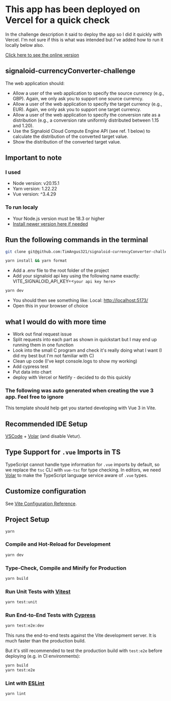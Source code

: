 # This app has been deployed on Vercel for a quick check

In the challenge description it said to deploy the app so I did it quickly with Vercel.
I'm not sure if this is what was intended but I've added how to run it locally below also.

[Click here to see the online version](https://signaloid-currency-converter-challenge-qkpc-nb9os8jqt.vercel.app/)

## signaloid-currencyConverter-challenge

The web application should:

- Allow a user of the web application to specify the source currency (e.g., GBP). Again, we only ask you to support one source currency.
- Allow a user of the web application to specify the target currency (e.g., EUR). Again, we only ask you to support one target currency.
- Allow a user of the web application to specify the conversion rate as a distribution (e.g., a conversion rate uniformly distributed between 1.15 and 1.20).
- Use the Signaloid Cloud Compute Engine API (see ref. 1 below) to calculate the distribution of the converted target value.
- Show the distribution of the converted target value.

## Important to note

### I used

- Node version: v20.15.1
- Yarn version: 1.22.22
- Vue version: ^3.4.29

### To run localy

- Your Node.js version must be 18.3 or higher
- [Install newer version here if needed](https://nodejs.org/en/download/package-manager)

## Run the following commands in the terminal

```sh
git clone git@github.com:TimAngus321/signaloid-currencyConverter-challenge.git
```

```sh
yarn install && yarn format
```

- Add a .env file to the root folder of the project
- Add your signaloid api key using the following name exactly: VITE_SIGNALOID_API_KEY=<`your api key here`>

```sh
yarn dev
```

- You should then see something like: Local: <http://localhost:5173/>
- Open this in your browser of choice

## what I would do with more time

- Work out final request issue
- Split requests into each part as shown in quickstart but I may end up running them in one function
- Look into the small C program and check it's really doing what I want (I did my best but I'm not familiar with C)
- Clean up code (I've kept console.logs to show my working)
- Add cypress test
- Put data into chart
- deploy with Vercel or Netlify - decided to do this quickly

### The following was auto generated when creating the vue 3 app. Feel free to ignore

This template should help get you started developing with Vue 3 in Vite.

## Recommended IDE Setup

[VSCode](https://code.visualstudio.com/) + [Volar](https://marketplace.visualstudio.com/items?itemName=Vue.volar) (and disable Vetur).

## Type Support for `.vue` Imports in TS

TypeScript cannot handle type information for `.vue` imports by default, so we replace the `tsc` CLI with `vue-tsc` for type checking. In editors, we need [Volar](https://marketplace.visualstudio.com/items?itemName=Vue.volar) to make the TypeScript language service aware of `.vue` types.

## Customize configuration

See [Vite Configuration Reference](https://vitejs.dev/config/).

## Project Setup

```sh
yarn
```

### Compile and Hot-Reload for Development

```sh
yarn dev
```

### Type-Check, Compile and Minify for Production

```sh
yarn build
```

### Run Unit Tests with [Vitest](https://vitest.dev/)

```sh
yarn test:unit
```

### Run End-to-End Tests with [Cypress](https://www.cypress.io/)

```sh
yarn test:e2e:dev
```

This runs the end-to-end tests against the Vite development server.
It is much faster than the production build.

But it's still recommended to test the production build with `test:e2e` before deploying (e.g. in CI environments):

```sh
yarn build
yarn test:e2e
```

### Lint with [ESLint](https://eslint.org/)

```sh
yarn lint
```
